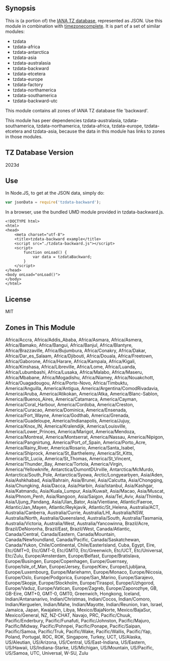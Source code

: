 
## Synopsis

This is (a portion of) the [IANA TZ database](https://www.iana.org/time-zones), represented as JSON. Use this module in combination with [timezonecomplete](https://www.npmjs.com/package/timezonecomplete).
It is part of a set of similar modules:
* tzdata
* tzdata-africa
* tzdata-antarctica
* tzdata-asia
* tzdata-australasia
* tzdata-backward
* tzdata-etcetera
* tzdata-europe
* tzdata-factory
* tzdata-northamerica
* tzdata-southamerica
* tzdata-backward-utc

This module contains all zones of IANA TZ database file 'backward'.

This module has peer dependencies tzdata-australasia, tzdata-southamerica, tzdata-northamerica, tzdata-africa, tzdata-europe, tzdata-etcetera and tzdata-asia, because the data in this module has links to zones in those modules.

## TZ Database Version

2023d

## Use

In Node.JS, to get at the JSON data, simply do:

```javascript
var jsonData = require('tzdata-backward');
```

In a browser, use the bundled UMD module provided in tzdata-backward.js.

```
<!DOCTYPE html>
<html>
<head>
    <meta charset="utf-8">
    <title>tzdata-backward example</title>
    <script src="./tzdata-backward.js"></script>
    <script>
        function onLoad() {
            var data = tzdataBackward;
        }
    </script>
</head>
<body onLoad="onLoad()">
</body>
</html>
```

## License

MIT

## Zones in This Module

Africa/Accra, Africa/Addis_Ababa, Africa/Asmara, Africa/Asmera, Africa/Bamako, Africa/Bangui, Africa/Banjul, Africa/Blantyre, Africa/Brazzaville, Africa/Bujumbura, Africa/Conakry, Africa/Dakar, Africa/Dar_es_Salaam, Africa/Djibouti, Africa/Douala, Africa/Freetown, Africa/Gaborone, Africa/Harare, Africa/Kampala, Africa/Kigali, Africa/Kinshasa, Africa/Libreville, Africa/Lome, Africa/Luanda, Africa/Lubumbashi, Africa/Lusaka, Africa/Malabo, Africa/Maseru, Africa/Mbabane, Africa/Mogadishu, Africa/Niamey, Africa/Nouakchott, Africa/Ouagadougou, Africa/Porto-Novo, Africa/Timbuktu, America/Anguilla, America/Antigua, America/Argentina/ComodRivadavia, America/Aruba, America/Atikokan, America/Atka, America/Blanc-Sablon, America/Buenos_Aires, America/Catamarca, America/Cayman, America/Coral_Harbour, America/Cordoba, America/Creston, America/Curacao, America/Dominica, America/Ensenada, America/Fort_Wayne, America/Godthab, America/Grenada, America/Guadeloupe, America/Indianapolis, America/Jujuy, America/Knox_IN, America/Kralendijk, America/Louisville, America/Lower_Princes, America/Marigot, America/Mendoza, America/Montreal, America/Montserrat, America/Nassau, America/Nipigon, America/Pangnirtung, America/Port_of_Spain, America/Porto_Acre, America/Rainy_River, America/Rosario, America/Santa_Isabel, America/Shiprock, America/St_Barthelemy, America/St_Kitts, America/St_Lucia, America/St_Thomas, America/St_Vincent, America/Thunder_Bay, America/Tortola, America/Virgin, America/Yellowknife, Antarctica/DumontDUrville, Antarctica/McMurdo, Antarctica/South_Pole, Antarctica/Syowa, Arctic/Longyearbyen, Asia/Aden, Asia/Ashkhabad, Asia/Bahrain, Asia/Brunei, Asia/Calcutta, Asia/Chongqing, Asia/Chungking, Asia/Dacca, Asia/Harbin, Asia/Istanbul, Asia/Kashgar, Asia/Katmandu, Asia/Kuala_Lumpur, Asia/Kuwait, Asia/Macao, Asia/Muscat, Asia/Phnom_Penh, Asia/Rangoon, Asia/Saigon, Asia/Tel_Aviv, Asia/Thimbu, Asia/Ujung_Pandang, Asia/Ulan_Bator, Asia/Vientiane, Atlantic/Faeroe, Atlantic/Jan_Mayen, Atlantic/Reykjavik, Atlantic/St_Helena, Australia/ACT, Australia/Canberra, Australia/Currie, Australia/LHI, Australia/NSW, Australia/North, Australia/Queensland, Australia/South, Australia/Tasmania, Australia/Victoria, Australia/West, Australia/Yancowinna, Brazil/Acre, Brazil/DeNoronha, Brazil/East, Brazil/West, Canada/Atlantic, Canada/Central, Canada/Eastern, Canada/Mountain, Canada/Newfoundland, Canada/Pacific, Canada/Saskatchewan, Canada/Yukon, Chile/Continental, Chile/EasterIsland, Cuba, Egypt, Eire, Etc/GMT+0, Etc/GMT-0, Etc/GMT0, Etc/Greenwich, Etc/UCT, Etc/Universal, Etc/Zulu, Europe/Amsterdam, Europe/Belfast, Europe/Bratislava, Europe/Busingen, Europe/Copenhagen, Europe/Guernsey, Europe/Isle_of_Man, Europe/Jersey, Europe/Kiev, Europe/Ljubljana, Europe/Luxembourg, Europe/Mariehamn, Europe/Monaco, Europe/Nicosia, Europe/Oslo, Europe/Podgorica, Europe/San_Marino, Europe/Sarajevo, Europe/Skopje, Europe/Stockholm, Europe/Tiraspol, Europe/Uzhgorod, Europe/Vaduz, Europe/Vatican, Europe/Zagreb, Europe/Zaporozhye, GB, GB-Eire, GMT+0, GMT-0, GMT0, Greenwich, Hongkong, Iceland, Indian/Antananarivo, Indian/Christmas, Indian/Cocos, Indian/Comoro, Indian/Kerguelen, Indian/Mahe, Indian/Mayotte, Indian/Reunion, Iran, Israel, Jamaica, Japan, Kwajalein, Libya, Mexico/BajaNorte, Mexico/BajaSur, Mexico/General, NZ, NZ-CHAT, Navajo, PRC, Pacific/Chuuk, Pacific/Enderbury, Pacific/Funafuti, Pacific/Johnston, Pacific/Majuro, Pacific/Midway, Pacific/Pohnpei, Pacific/Ponape, Pacific/Saipan, Pacific/Samoa, Pacific/Truk, Pacific/Wake, Pacific/Wallis, Pacific/Yap, Poland, Portugal, ROC, ROK, Singapore, Turkey, UCT, US/Alaska, US/Aleutian, US/Arizona, US/Central, US/East-Indiana, US/Eastern, US/Hawaii, US/Indiana-Starke, US/Michigan, US/Mountain, US/Pacific, US/Samoa, UTC, Universal, W-SU, Zulu
